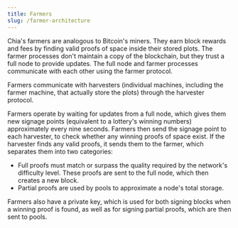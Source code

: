 ```yaml
---
title: Farmers
slug: /farmer-architecture
---
```


Chia's farmers are analogous to Bitcoin's miners. They earn block rewards and fees by finding valid proofs of space inside their stored plots. The farmer processes don't maintain a copy of the blockchain, but they trust a full node to provide updates. The full node and farmer processes communicate with each other using the farmer protocol.

Farmers communicate with harvesters (individual machines, including the farmer machine, that actually store the plots) through the harvester protocol.

Farmers operate by waiting for updates from a full node, which gives them new signage points (equivalent to a lottery's winning numbers) approximately every nine seconds. Farmers then send the signage point to each harvester, to check whether any winning proofs of space exist. If the harvester finds any valid proofs, it sends them to the farmer, which separates them into two categories:

- Full proofs must match or surpass the quality required by the network's difficulty level. These proofs are sent to the full node, which then creates a new block.
- Partial proofs are used by pools to approximate a node's total storage.

Farmers also have a private key, which is used for both signing blocks when a winning proof is found, as well as for signing partial proofs, which are then sent to pools.

